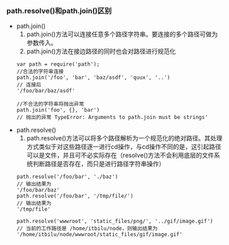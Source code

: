 ### path.resolve()和path.join()区别
- path.join()
    1. path.join()方法可以连接任意多个路径字符串。要连接的多个路径可做为参数传入。
    2. path.join()方法在接边路径的同时也会对路径进行规范化
    ```
    var path = require('path'); 
    //合法的字符串连接 
    path.join('/foo', 'bar', 'baz/asdf', 'quux', '..') 
    // 连接后 
    '/foo/bar/baz/asdf' 

    //不合法的字符串将抛出异常 
    path.join('foo', {}, 'bar') 
    // 抛出的异常 TypeError: Arguments to path.join must be strings'
    ```
- path.resolve()
    1. path.resolve()方法可以将多个路径解析为一个规范化的绝对路径。其处理方式类似于对这些路径逐一进行cd操作，与cd操作不同的是，这引起路径可以是文件，并且可不必实际存在（resolve()方法不会利用底层的文件系统判断路径是否存在，而只是进行路径字符串操作）
    ```
    path.resolve('/foo/bar', './baz') 
    // 输出结果为 
    '/foo/bar/baz' 
    path.resolve('/foo/bar', '/tmp/file/')
    // 输出结果为 
    '/tmp/file' 

    path.resolve('wwwroot', 'static_files/png/', '../gif/image.gif') 
    // 当前的工作路径是 /home/itbilu/node，则输出结果为 
    '/home/itbilu/node/wwwroot/static_files/gif/image.gif'
    ```

